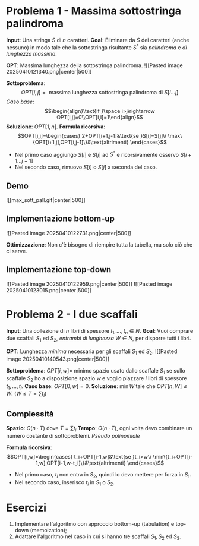 # Problema 1 - Massima sottostringa palindroma

**Input**: Una stringa $S$ di $n$ caratteri.
**Goal**: Eliminare da $S$ dei caratteri (anche nessuno) in modo tale che la sottostringa risultante $S^*$ sia *palindroma* e *di lunghezza massima*.

**OPT**: Massima lunghezza della sottostringa palindroma.
![[Pasted image 20250410121340.png|center|500]]

**Sottoproblema**: $$OPT[i,j]=\text{ massima lunghezza sottostringa palindroma di }S[i\dots j]$$
*Caso base*: $$\begin{align}\text{If }\space i>j\rightarrow OPT[i,j]=0\\OPT[i,i]=1\end{align}$$
**Soluzione**: $OPT[1,n]$.
**Formula ricorsiva**:$$OPT[i,j]=\begin{cases}
2+OPT[i+1,j-1]&\text{se }S[i]=S[j]\\
\max\{OPT[i+1,j],OPT[i,j-1]\}&\text{altrimenti}
\end{cases}$$
- Nel primo caso aggiungo $S[i]$ e $S[j]$ ad $S^*$ e ricorsivamente osservo $S[i+1...j-1]$
- Nel secondo caso, rimuovo $S[i]$ o $S[j]$ a seconda del caso.
## Demo
![[max_sott_pall.gif|center|500]]
## Implementazione bottom-up
![[Pasted image 20250410122731.png|center|500]]

**Ottimizzazione**: Non c'è bisogno di riempire tutta la tabella, ma solo ciò che ci serve.
## Implementazione top-down
![[Pasted image 20250410122959.png|center|500]]
![[Pasted image 20250410123015.png|center|500]]
# Problema 2 - I due scaffali
**Input**: Una collezione di $n$ libri di spessore $t_1,...,t_n\in N$.
**Goal**: Vuoi comprare due scaffali $S_1$ ed $S_2$, *entrambi di lunghezza* $W\in N$, per disporre tutti i libri.

**OPT**: Lunghezza *minima* necessaria per gli scaffali $S_1$ ed $S_2$.
![[Pasted image 20250410140543.png|center|500]]

**Sottoproblema**: $OPT[i,w] =$ minimo spazio usato dallo scaffale $S_1$ se sullo scaffale $S_2$ ho a disposizione spazio $w$ e voglio piazzare $i$ libri di spessore $t_1,...,t_i$.
**Caso base**: $OPT[0,w]=0$.
**Soluzione**: $\min W$ tale che $OPT[n,W]\le W$. ($W\le T=\sum t_i$)

## Complessità

**Spazio**: $O(n\cdot T)$ dove $T=\sum t_i$
**Tempo**: $O(n\cdot T)$, ogni volta devo combinare un numero costante di sottoproblemi.
*Pseudo polinomiale*

**Formula ricorsiva**: $$OPT[i,w]=\begin{cases}
t_i+OPT[i-1,w]&\text{se }t_i>w\\
\min\{t_i+OPT[i-1,w],OPT[i-1,w-t_i]\}&\text{altrimenti}
\end{cases}$$
- Nel primo caso, $t_i$ non entra in $S_2$, quindi lo devo mettere per forza in $S_1$.
- Nel secondo caso, inserisco $t_i$ in $S_1$ o $S_2$.
# Esercizi
1. Implementare l'algoritmo con approccio bottom-up (tabulation) e top-down (memoization);
2. Adattare l'algoritmo nel caso in cui si hanno tre scaffali $S_1,S_2$ ed $S_3$.
